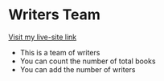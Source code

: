  <h1>Writers Team</h1>
 <a href="https://writers-team.netlify.app/">Visit my live-site link </a>
 
 <ul> 
 <li>This is a team of writers </li>
 <li>You can count the number of total books</li>
 <li>You can add the number of writers</li>
</ul>
